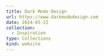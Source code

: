 ```yaml
---
title: Dark Mode Design
url: https://www.darkmodedesign.com
date: 2024-03-22
collection:
  - Inspiration
type: Collections
kind: website
---
```

